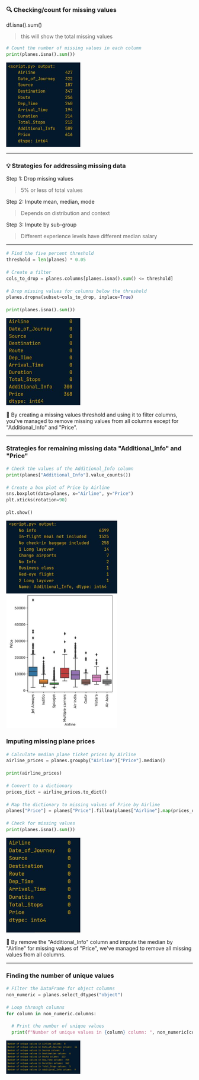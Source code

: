 ### 🔍 Checking/count for missing values

df.isna().sum() 
> this will show the total missing values

```python
# Count the number of missing values in each column
print(planes.isna().sum())
```

<left>
  <img src="plane1.JPG" width="200">
</left>

---

### 💡 Strategies for addressing missing data
Step 1: Drop missing values
> 5% or less of total values

Step 2: Impute mean, median, mode
> Depends on distribution and context

Step 3: Impute by sub-group
> Different experience levels have different median salary

---

```python
# Find the five percent threshold
threshold = len(planes) * 0.05

# Create a filter
cols_to_drop = planes.columns[planes.isna().sum() <= threshold]

# Drop missing values for columns below the threshold
planes.dropna(subset=cols_to_drop, inplace=True)

print(planes.isna().sum())
```

<left>
  <img src="plane2.JPG" width="200">
</left>

🧠 By creating a missing values threshold and using it to filter columns, you've managed to remove missing values from all columns except for "Additional_Info" and "Price".

---

### Strategies for remaining missing data "Additional_Info" and "Price"

```python
# Check the values of the Additional_Info column
print(planes["Additional_Info"].value_counts())

# Create a box plot of Price by Airline
sns.boxplot(data=planes, x="Airline", y="Price")
plt.xticks(rotation=90) 

plt.show()
```

<left>
  <img src="plane3.JPG" width="300">
</left>

<left>
  <img src="plane4.JPG" width="300">
</left>

### Imputing missing plane prices
```python
# Calculate median plane ticket prices by Airline
airline_prices = planes.groupby("Airline")["Price"].median()

print(airline_prices)

# Convert to a dictionary
prices_dict = airline_prices.to_dict()

# Map the dictionary to missing values of Price by Airline
planes["Price"] = planes["Price"].fillna(planes["Airline"].map(prices_dict))

# Check for missing values
print(planes.isna().sum()) 
```

<left>
  <img src="plane5.JPG" width="200">
</left>

🧠 By remove the "Additional_Info" column and impute the median by "Airline" for missing values of "Price", we've managed to remove all missing values from all columns.

---

### Finding the number of unique values

```python
# Filter the DataFrame for object columns
non_numeric = planes.select_dtypes("object")

# Loop through columns
for column in non_numeric.columns:
  
  # Print the number of unique values
  print(f"Number of unique values in {column} column: ", non_numeric[column].nunique())
```
<left>
  <img src="object1.JPG" width="200">
</left>






